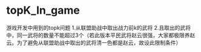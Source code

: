 # topK_In_game
游戏开发中用到的topk问题
1.从联盟助战中取出战力前k的武将
2.且取出的武将中，同一武将的数量不能超过3个（若此版本平民武将赵云很强，大家都极限养赵云。为了避免从联盟助战中取出的武将清一色都是赵云，故设此限制条件）
